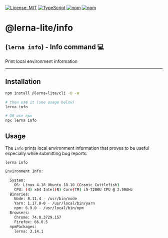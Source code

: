 [![License: MIT](https://img.shields.io/badge/License-MIT-yellow.svg)](https://opensource.org/licenses/MIT)
[![TypeScript](https://img.shields.io/badge/%3C%2F%3E-TypeScript-%230074c1.svg)](http://www.typescriptlang.org/)
[![npm](https://img.shields.io/npm/dy/@lerna-lite/info?color=forest)](https://www.npmjs.com/package/@lerna-lite/info)
[![npm](https://img.shields.io/npm/v/@lerna-lite/info.svg?logo=npm&logoColor=fff&label=npm&color=limegreen)](https://www.npmjs.com/package/@lerna-lite/info)

# @lerna-lite/info
## (`lerna info`) - Info command 💻

Print local environment information

---

## Installation
```sh
npm install @lerna-lite/cli -D -W

# then use it (see usage below)
lerna info

# OR use npx
npx lerna info
```

## Usage

The `info` prints local environment information that proves to be useful especially while submitting bug reports.

`lerna info`

```bash
Environment Info:

  System:
    OS: Linux 4.18 Ubuntu 18.10 (Cosmic Cuttlefish)
    CPU: (4) x64 Intel(R) Core(TM) i5-7200U CPU @ 2.50GHz
  Binaries:
    Node: 8.11.4 - /usr/bin/node
    Yarn: 1.17.0-0 - /usr/local/bin/yarn
    npm: 6.9.0 - /usr/local/bin/npm
  Browsers:
    Chrome: 74.0.3729.157
    Firefox: 66.0.5
  npmPackages:
    lerna: 3.14.1
```